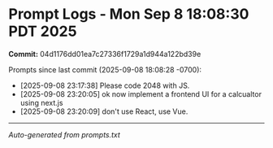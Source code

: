 # Prompt Logs - Mon Sep  8 18:08:30 PDT 2025
**Commit:** 04d1176dd01ea7c27336f1729a1d944a122bd39e

Prompts since last commit (2025-09-08 18:08:28 -0700):

- [2025-09-08 23:17:38] Please code 2048 with JS.
- [2025-09-08 23:20:05] ok now implement a frontend UI for a calcualtor using next.js
- [2025-09-08 23:20:09] don't use React, use Vue.

---
*Auto-generated from prompts.txt*
